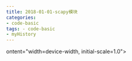 ```yaml
---
title: 2018-01-01-scapy模块
categories:
- code-basic
tags: - code-basic
- myHistory
---
```



ontent="width=device-width, initial-scale=1.0">
    <title>scapy模块</title>
    <style type="text/css" media="all">
      body {
        margin: 0;
        font-family: "Helvetica Neue", Helvetica, Arial, "Hiragino Sans GB", sans-serif;
        font-size: 14px;
        line-height: 20px;
        color: #777;
        background-color: white;
      }
      .container {
        width: 700px;
        margin-right: auto;
        margin-left: auto;
      }

      .post {
        font-family: Georgia, "Times New Roman", Times, "SimSun", serif;
        position: relative;
        padding: 70px;
        bottom: 0;
        overflow-y: auto;
        font-size: 16px;
        font-weight: normal;
        line-height: 25px;
        color: #515151;
      }

      .post h1{
        font-size: 50px;
        font-weight: 500;
        line-height: 60px;
        margin-bottom: 40px;
        color: inherit;
      }

      .post p {
        margin: 0 0 35px 0;
      }

      .post img {
        border: 1px solid #D9D9D9;
      }

      .post a {
        color: #28A1C5;
      }
    </style>
  </head>
  <body>
    <div class="container">
      <div class="post">
        <h1 class="title">scapy模块</h1>
        <div class="show-content">
          <div class="image-package">
<img data-height="364" data-width="781" data-image-slug="5868cbd2bfb15354" src="http://upload-images.jianshu.io/upload_images/2883590-5868cbd2bfb15354.PNG?imageMogr2/auto-orient/strip%7CimageView2/2/w/1240" data-original-src="http://upload-images.jianshu.io/upload_images/2883590-5868cbd2bfb15354.PNG?imageMogr2/auto-orient/strip"><br><div class="image-caption">使用scapy示范</div>
</div><p>该脚本嗅探到一个数据包，没有进行任何过滤，并输出数据包。<br></p><p>可参考：http://blog.csdn.net/pdcxs007/article/details/46686843<br></p><p>？是什么。python的一个模块，用来制作侦测、扫描和攻击等等网络程序的积木。</p><p>？环境。该模块是为linux设计的，最好在该环境下测试。</p><p>？如何用。所有模块，函数等等，都是封装好了的。只要输入一些参数，它们就会自动加工，然后输出结果。</p><p>了解一个新的模块，要求不多，就是知道该模块需要什么样的参数，我们只要知道<b>该参数是什么样的</b>就可以了。非常简单。</p><p>filer:是wireshark式样的<b>过滤形式</b><br></p><p>iface:interface,设置<b>网络接口</b></p><p>prn：抓到的数据包，用第一个参数filter过滤之后，剩下的<b>数据包的名称</b></p><p>count：设置捕获<b>数据包的上限</b></p><hr>
        </div>
      </div>
    </div>
  </body>
</html>
